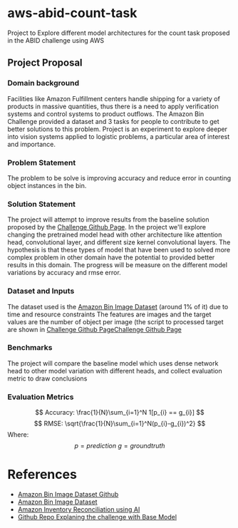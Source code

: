 # aws-abid-count-task
Project to Explore different model architectures for the count task proposed in the ABID challenge using AWS 

## Project Proposal
### Domain background
Facilities like Amazon Fulfillment centers handle shipping for a variety of products in massive quantities, thus there is a need to apply verification systems and control systems to product outflows. 
The Amazon Bin Challenge provided a dataset and 3 tasks for people to contribute to get better solutions to this problem.
Project is an experiment to explore deeper into vision systems applied to logistic problems, a particular area of interest and importance.

### Problem Statement
The problem to be solve is improving accuracy and reduce error in counting object instances in the bin. 

### Solution Statement
The project will attempt to improve results from the baseline solution proposed by the [Challenge Github Page](https://github.com/awslabs/open-data-docs/tree/main/docs/aft-vbi-pds).
In the project we'll explore changing the pretrained model head with other architecture like attention head, convolutional layer, and different size kernel convolutional layers.
The hypothesis is that these types of model that have been used to solved more complex problem in other domain have the potential to provided better results in this domain.
The progress will be measure on the different model variations by accuracy and rmse error.

### Dataset and Inputs
The dataset used is the [Amazon Bin Image Dataset](https://github.com/awslabs/open-data-docs/tree/main/docs/aft-vbi-pds) (around 1% of it) due to time and resource constraints
The features are images and the target values are the number of object per image (the script to processed target are shown in [Challenge Github Page](https://github.com/awslabs/open-data-docs/tree/main/docs/aft-vbi-pds)[Challenge Github Page](https://github.com/awslabs/open-data-docs/tree/main/docs/aft-vbi-pds)

### Benchmarks
The project will compare the baseline model which uses dense network head to other model variation with different heads, and collect evaluation metric to draw conclusions

### Evaluation Metrics
$$
Accuracy: \frac{1}{N}\sum_{i=1}^N 1[p_{i} == g_{i}]
$$
$$
RMSE: \sqrt{\frac{1}{N}\sum_{i=1}^N(p_{i}-g_{i})^2}
$$
Where:$$p = prediction \: g = ground truth$$



# References
- [Amazon Bin Image Dataset Github](https://github.com/awslabs/open-data-docs/tree/main/docs/aft-vbi-pds)
- [Amazon Bin Image Dataset](https://registry.opendata.aws/amazon-bin-imagery/)
- [Amazon Inventory Reconciliation using AI](https://github.com/pablo-tech/Image-Inventory-Reconciliation-with-SVM-and-CNN/tree/master)
- [Github Repo Explaning the challenge with Base Model](https://github.com/silverbottlep/abid_challenge/tree/master?tab=readme-ov-file)
